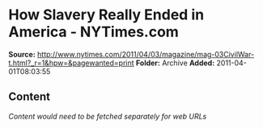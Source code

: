 # How Slavery Really Ended in America - NYTimes.com

**Source:** http://www.nytimes.com/2011/04/03/magazine/mag-03CivilWar-t.html?_r=1&hpw=&pagewanted=print
**Folder:** Archive
**Added:** 2011-04-01T08:03:55




## Content
*Content would need to be fetched separately for web URLs*
